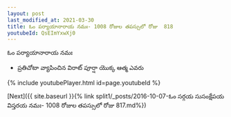 ```yaml
---
layout: post
last_modified_at: 2021-03-30
title: ఓం పర్యాయానారాయ నమః- 1008 రోజుల తపస్సులో రోజు  818
youtubeId: QsEImYxwXj0
---
```

 
 
 ఓం పర్యాయానారాయ నమః  
 
 -  ప్రతిచోటా వ్యాపించిన విరాట్ పూర్షా యొక్క ఆత్మ ఎవరు 
 
  
 
  
 
 
 
 
 
 


{% include youtubePlayer.html id=page.youtubeId %}
 
[Next]({{ site.baseurl }}{% link  split1/_posts/2016-10-07-ఓం సర్గయ సుసంక్షేపయ విస్తరయ నమః- 1008 రోజుల తపస్సులో రోజు  817.md%})
 
